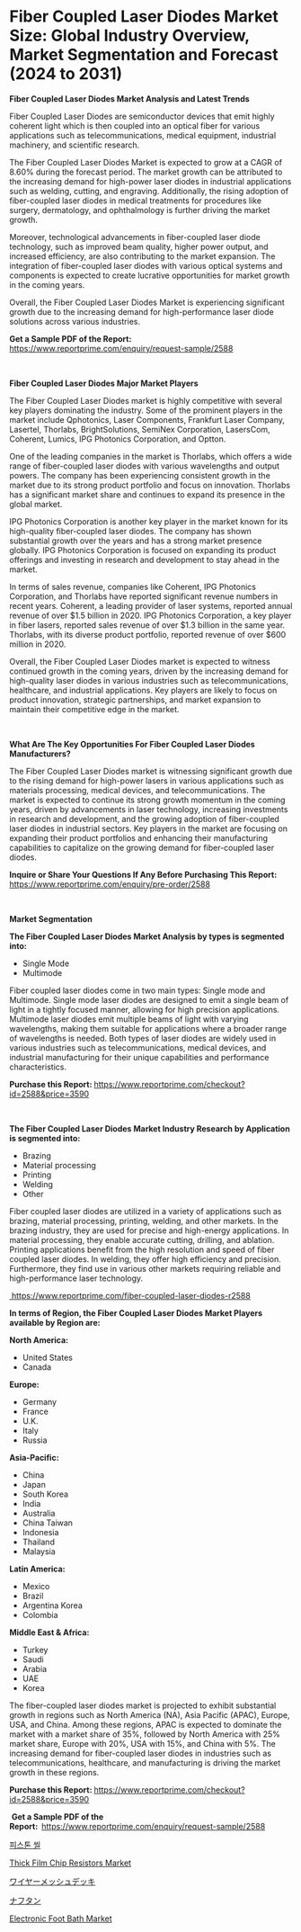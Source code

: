 <p><h1>Fiber Coupled Laser Diodes Market Size: Global Industry Overview, Market Segmentation and Forecast (2024 to 2031)</h1></p><p><strong>Fiber Coupled Laser Diodes Market Analysis and Latest Trends</strong></p>
<p><p>Fiber Coupled Laser Diodes are semiconductor devices that emit highly coherent light which is then coupled into an optical fiber for various applications such as telecommunications, medical equipment, industrial machinery, and scientific research.</p><p>The Fiber Coupled Laser Diodes Market is expected to grow at a CAGR of 8.60% during the forecast period. The market growth can be attributed to the increasing demand for high-power laser diodes in industrial applications such as welding, cutting, and engraving. Additionally, the rising adoption of fiber-coupled laser diodes in medical treatments for procedures like surgery, dermatology, and ophthalmology is further driving the market growth.</p><p>Moreover, technological advancements in fiber-coupled laser diode technology, such as improved beam quality, higher power output, and increased efficiency, are also contributing to the market expansion. The integration of fiber-coupled laser diodes with various optical systems and components is expected to create lucrative opportunities for market growth in the coming years.</p><p>Overall, the Fiber Coupled Laser Diodes Market is experiencing significant growth due to the increasing demand for high-performance laser diode solutions across various industries.</p></p>
<p><strong>Get a Sample PDF of the Report:&nbsp;</strong> <a href="https://www.reportprime.com/enquiry/request-sample/2588">https://www.reportprime.com/enquiry/request-sample/2588</a></p>
<p>&nbsp;</p>
<p><strong>Fiber Coupled Laser Diodes Major Market Players</strong></p>
<p><p>The Fiber Coupled Laser Diodes market is highly competitive with several key players dominating the industry. Some of the prominent players in the market include Qphotonics, Laser Components, Frankfurt Laser Company, Lasertel, Thorlabs, BrightSolutions, SemiNex Corporation, LasersCom, Coherent, Lumics, IPG Photonics Corporation, and Optton.</p><p>One of the leading companies in the market is Thorlabs, which offers a wide range of fiber-coupled laser diodes with various wavelengths and output powers. The company has been experiencing consistent growth in the market due to its strong product portfolio and focus on innovation. Thorlabs has a significant market share and continues to expand its presence in the global market.</p><p>IPG Photonics Corporation is another key player in the market known for its high-quality fiber-coupled laser diodes. The company has shown substantial growth over the years and has a strong market presence globally. IPG Photonics Corporation is focused on expanding its product offerings and investing in research and development to stay ahead in the market.</p><p>In terms of sales revenue, companies like Coherent, IPG Photonics Corporation, and Thorlabs have reported significant revenue numbers in recent years. Coherent, a leading provider of laser systems, reported annual revenue of over $1.5 billion in 2020. IPG Photonics Corporation, a key player in fiber lasers, reported sales revenue of over $1.3 billion in the same year. Thorlabs, with its diverse product portfolio, reported revenue of over $600 million in 2020.</p><p>Overall, the Fiber Coupled Laser Diodes market is expected to witness continued growth in the coming years, driven by the increasing demand for high-quality laser diodes in various industries such as telecommunications, healthcare, and industrial applications. Key players are likely to focus on product innovation, strategic partnerships, and market expansion to maintain their competitive edge in the market.</p></p>
<p>&nbsp;</p>
<p><strong>What Are The Key Opportunities For Fiber Coupled Laser Diodes Manufacturers?</strong></p>
<p><p>The Fiber Coupled Laser Diodes market is witnessing significant growth due to the rising demand for high-power lasers in various applications such as materials processing, medical devices, and telecommunications. The market is expected to continue its strong growth momentum in the coming years, driven by advancements in laser technology, increasing investments in research and development, and the growing adoption of fiber-coupled laser diodes in industrial sectors. Key players in the market are focusing on expanding their product portfolios and enhancing their manufacturing capabilities to capitalize on the growing demand for fiber-coupled laser diodes.</p></p>
<p><strong>Inquire or Share Your Questions If Any Before Purchasing This Report:</strong> <a href="https://www.reportprime.com/enquiry/pre-order/2588">https://www.reportprime.com/enquiry/pre-order/2588</a></p>
<p>&nbsp;</p>
<p><strong>Market Segmentation</strong></p>
<p><strong>The Fiber Coupled Laser Diodes Market Analysis by types is segmented into:</strong></p>
<p><ul><li>Single Mode</li><li>Multimode</li></ul></p>
<p><p>Fiber coupled laser diodes come in two main types: Single mode and Multimode. Single mode laser diodes are designed to emit a single beam of light in a tightly focused manner, allowing for high precision applications. Multimode laser diodes emit multiple beams of light with varying wavelengths, making them suitable for applications where a broader range of wavelengths is needed. Both types of laser diodes are widely used in various industries such as telecommunications, medical devices, and industrial manufacturing for their unique capabilities and performance characteristics.</p></p>
<p><strong>Purchase this Report:&nbsp;</strong><a href="https://www.reportprime.com/checkout?id=2588&price=3590">https://www.reportprime.com/checkout?id=2588&price=3590</a></p>
<p>&nbsp;</p>
<p><strong>The Fiber Coupled Laser Diodes Market Industry Research by Application is segmented into:</strong></p>
<p><ul><li>Brazing</li><li>Material processing</li><li>Printing</li><li>Welding</li><li>Other</li></ul></p>
<p><p>Fiber coupled laser diodes are utilized in a variety of applications such as brazing, material processing, printing, welding, and other markets. In the brazing industry, they are used for precise and high-energy applications. In material processing, they enable accurate cutting, drilling, and ablation. Printing applications benefit from the high resolution and speed of fiber coupled laser diodes. In welding, they offer high efficiency and precision. Furthermore, they find use in various other markets requiring reliable and high-performance laser technology.</p></p>
<p><a href="https://www.reportprime.com/fiber-coupled-laser-diodes-r2588">&nbsp;https://www.reportprime.com/fiber-coupled-laser-diodes-r2588</a></p>
<p><strong>In terms of Region, the Fiber Coupled Laser Diodes Market Players available by Region are:</strong></p>
<p>
    <p> <strong> North America: </strong>
        <ul>
            <li>United States</li>
            <li>Canada</li>
        </ul>
        </p> 
    <p> <strong> Europe: </strong>
        <ul>
            <li>Germany</li>
            <li>France</li>
            <li>U.K.</li>
            <li>Italy</li>
            <li>Russia</li>
        </ul>
        </p> 
    <p> <strong> Asia-Pacific: </strong>
        <ul>
            <li>China</li>
            <li>Japan</li>
            <li>South Korea</li>
            <li>India</li>
            <li>Australia</li>
            <li>China Taiwan</li>
            <li>Indonesia</li>
            <li>Thailand</li>
            <li>Malaysia</li>
        </ul>
        </p> 
    <p> <strong> Latin America: </strong>
        <ul>
            <li>Mexico</li>
            <li>Brazil</li>
            <li>Argentina Korea</li>
            <li>Colombia</li>
        </ul>
        </p> 
    <p> <strong> Middle East & Africa: </strong>
        <ul>
            <li>Turkey</li>
            <li>Saudi</li>
            <li>Arabia</li>
            <li>UAE</li>
            <li>Korea</li>
        </ul>
    </p>
    </p>
<p><p>The fiber-coupled laser diodes market is projected to exhibit substantial growth in regions such as North America (NA), Asia Pacific (APAC), Europe, USA, and China. Among these regions, APAC is expected to dominate the market with a market share of 35%, followed by North America with 25% market share, Europe with 20%, USA with 15%, and China with 5%. The increasing demand for fiber-coupled laser diodes in industries such as telecommunications, healthcare, and manufacturing is driving the market growth in these regions.</p></p>
<p><strong>Purchase this Report: </strong><a href="https://www.reportprime.com/checkout?id=2588&price=3590">https://www.reportprime.com/checkout?id=2588&price=3590</a></p>
<p>&nbsp;<strong>Get a Sample PDF of the Report:&nbsp;&nbsp;</strong><a href="https://www.reportprime.com/enquiry/request-sample/2588">https://www.reportprime.com/enquiry/request-sample/2588</a></p>
<p><strong></strong></p>
<p><p><a href="https://github.com/rustymarie2024/Market-Research-Report-List-1/blob/main/184254569296.md">피스톤 씰</a></p><p><a href="https://github.com/LeilaniWyman2021/Market-Research-Report-List-1/blob/main/thick-film-chip-resistors-market.md">Thick Film Chip Resistors Market</a></p><p><a href="https://github.com/mares423/Market-Research-Report-List-1/blob/main/252918672397.md">ワイヤーメッシュデッキ</a></p><p><a href="https://github.com/FredaJerde/Market-Research-Report-List-1/blob/main/566817672398.md">ナフタン</a></p><p><a href="https://issuu.com/reportprime-2/docs/electronic-foot-bath-market-size-2030.pptx">Electronic Foot Bath Market</a></p></p>